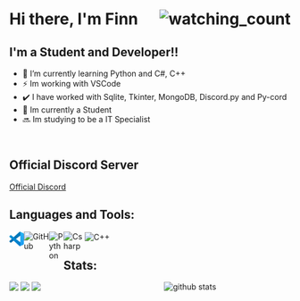 # Hi there, I'm Finn                   <img src="https://komarev.com/ghpvc/?username=bekef&color=brightgreen" alt="watching_count" align="right" />

## I'm a Student and Developer!!

- 🌱 I’m currently learning Python and C#, C++ 
- ⚡ Im working with VSCode
- ✔️ I have worked with Sqlite, Tkinter, MongoDB, Discord.py and Py-cord
- 📘 Im currently a Student
- 🔜 Im studying to be a IT Specialist

<br />

## Official Discord Server
[Official Discord](https://discord.com/invite/GUNzQ5tVbj)

## Languages and Tools:

<img align="left" alt="Visual Studio Code" width="26px" src="https://raw.githubusercontent.com/github/explore/80688e429a7d4ef2fca1e82350fe8e3517d3494d/topics/visual-studio-code/visual-studio-code.png" />
<img align="left" alt="GitHub" width="45px" src="https://user-images.githubusercontent.com/66865117/159128846-5e7d0c4e-836b-42f8-8078-e84855569aae.png" />
<img align="left" alt="Python" width="26px" src="https://user-images.githubusercontent.com/66865117/148420255-b44003ac-22d9-4bdf-8e1e-65f2e8c4eb8a.png"/>
<img align="left" alt="Csharp" width="38px" src="https://user-images.githubusercontent.com/66865117/159082925-41f9b846-b6e3-4df4-9734-cd4de7a7d416.png"/>
<img align="center" alt="C++" width="26px" src="https://user-images.githubusercontent.com/66865117/159083075-d37ec3c5-758f-4551-aa20-a953a37fa412.png"/>

## Stats:
<img src="https://github-readme-stats.vercel.app/api?username=bekef&show_icons=true&theme=gotham" alt="github stats" width="45%" align="right"/>

<img src="https://github-readme-streak-stats.herokuapp.com/?user=bekef&theme=dark" width="48%" >

<img src="https://github-readme-stats.vercel.app/api/top-langs/?username=bekef&layout=compact&theme=dark">

<img src="https://activity-graph.herokuapp.com/graph?username=bekef&theme=xcode&hide_border=true&area=true">
